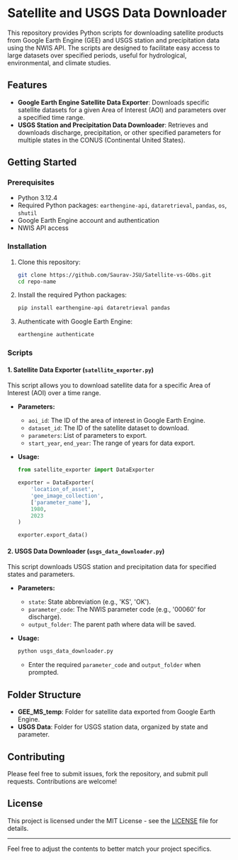 # Satellite and USGS Data Downloader

This repository provides Python scripts for downloading satellite products from Google Earth Engine (GEE) and USGS station and precipitation data using the NWIS API. The scripts are designed to facilitate easy access to large datasets over specified periods, useful for hydrological, environmental, and climate studies.

## Features

- **Google Earth Engine Satellite Data Exporter**: Downloads specific satellite datasets for a given Area of Interest (AOI) and parameters over a specified time range.
- **USGS Station and Precipitation Data Downloader**: Retrieves and downloads discharge, precipitation, or other specified parameters for multiple states in the CONUS (Continental United States).

## Getting Started

### Prerequisites

- Python 3.12.4
- Required Python packages: `earthengine-api`, `dataretrieval`, `pandas`, `os`, `shutil`
- Google Earth Engine account and authentication
- NWIS API access

### Installation

1. Clone this repository:

   ```bash
   git clone https://github.com/Saurav-JSU/Satellite-vs-GObs.git
   cd repo-name
   ```

2. Install the required Python packages:

   ```bash
   pip install earthengine-api dataretrieval pandas
   ```

3. Authenticate with Google Earth Engine:

   ```bash
   earthengine authenticate
   ```

### Scripts

#### 1. Satellite Data Exporter (`satellite_exporter.py`)

This script allows you to download satellite data for a specific Area of Interest (AOI) over a time range.

- **Parameters:**
  - `aoi_id`: The ID of the area of interest in Google Earth Engine.
  - `dataset_id`: The ID of the satellite dataset to download.
  - `parameters`: List of parameters to export.
  - `start_year`, `end_year`: The range of years for data export.

- **Usage:**

  ```python
  from satellite_exporter import DataExporter
  
  exporter = DataExporter(
      'location_of_asset',
      'gee_image_collection',
      ['parameter_name'],
      1980,
      2023
  )
  
  exporter.export_data()
  ```

#### 2. USGS Data Downloader (`usgs_data_downloader.py`)

This script downloads USGS station and precipitation data for specified states and parameters.

- **Parameters:**
  - `state`: State abbreviation (e.g., 'KS', 'OK').
  - `parameter_code`: The NWIS parameter code (e.g., '00060' for discharge).
  - `output_folder`: The parent path where data will be saved.

- **Usage:**

  ```python
  python usgs_data_downloader.py
  ```

  - Enter the required `parameter_code` and `output_folder` when prompted.

## Folder Structure

- **GEE_MS_temp**: Folder for satellite data exported from Google Earth Engine.
- **USGS Data**: Folder for USGS station data, organized by state and parameter.

## Contributing

Please feel free to submit issues, fork the repository, and submit pull requests. Contributions are welcome!

## License

This project is licensed under the MIT License - see the [LICENSE](LICENSE) file for details.

---

Feel free to adjust the contents to better match your project specifics.
